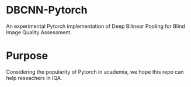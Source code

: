 # DBCNN-Pytorch
An experimental Pytorch implementation of Deep Bilinear Pooling for Blind Image Quality Assessment.

# Purpose
Considering the popularity of Pytorch in academia, we hope this repo can help reseachers in IQA.
